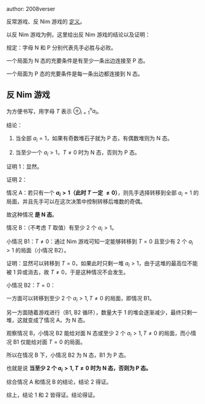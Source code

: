 author: 2008verser

反常游戏、反 Nim 游戏的 [定义](./intro.md#反常游戏)。

以反 Nim 游戏为例，这里给出反 Nim 游戏的结论以及证明：

规定：字母 N 和 P 分别代表先手必胜与必败。

一个局面为 N 态的充要条件是有至少一条出边连接至 P 态。

一个局面为 P 态的充要条件是每一条出边都连接到 N 态。

## 反 Nim 游戏

为方便书写，用字母 $T$ 表示 $\oplus_{i=1}^{n}a_{i}$。

结论：

1.  当全部 $a_{i}=1$，如果有奇数堆石子就为 P 态，有偶数堆则为 N 态。

2.  当至少一个 $a_{i}>1$，$T\neq 0$ 时为 N 态，否则为 P 态。

证明 1：显然。

证明 2：

情况 A：若只有一个 **$a_{i}>1$（此时 $T$ 一定 $\neq 0$）**，则先手选择转移到全部 $a_{i}=1$ 的局面，并且先手可以在这次决策中控制转移后堆数的奇偶。

故这种情况 **是 N 态**。

情况 B：（不考虑 $T$ 取值）有至少 $2$ 个 $a_{i}>1$。

小情况 B1：$T\neq 0$：通过 Nim 游戏可知一定能够转移到 $T=0$ 且至少有 $2$ 个 $a_{i}>1$ 的局面（小情况 B2）。

证明：显然可以转移到 $T=0$，如果此时只剩一堆 $a_{i} > 1$，由于这堆的最高位不能被 $1$ 异或消去，故 $T\ne 0$，于是这种情况不会发生。

小情况 B2：$T=0$：

一方面可以转移到至少 $2$ 个 $a_{i}>1,T\neq 0$ 的局面，即情况 B1。

另一方面随着游戏进行（B1, B2 循环），数量大于 1 的堆会逐渐减少，最终只剩一堆，这就变成了情况 A，为 N 态。

观察情况 B，小情况 B2 能给对面 N 态或至少 $2$ 个 $a_{i}>1,T\neq 0$ 的局面，而小情况 B1 仅能给对面 $T=0$ 的局面。

所以在情况 B 下，小情况 B2 为 N 态，B1 为 P 态。

也就是说 **当至少 $2$ 个 $a_{i}>1,T\neq 0$ 时为 N 态，否则为 P 态。**

综合情况 A 和情况 B 的结论，结论 2 得证。

综上，结论 1 和 2 皆得证。结论得证。
